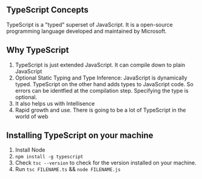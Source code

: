 ## TypeScript Concepts

TypeScript is a "typed" superset of JavaScript. It is a open-source programming language developed and maintained by Microsoft.

## Why TypeScript

1. TypeScript is just extended JavaScript. It can compile down to plain JavaScript
2. Optional Static Typing and Type Inference: JavaScript is dynamically typed. TypeScript on the other hand adds types to JavaScript code. So errors can be identfied at the compilation step. Specifying the type is optional.
3. It also helps us with Intellisence
3. Rapid growth and use. There is going to be a lot of TypeScript in the world of web

## Installing TypeScript on your machine

1. Install Node
2. `npm install -g typescript`
3. Check `tsc --version` to check for the version installed on your machine.
4. Run `tsc FILENAME.ts` && `node FILENAME.js`





